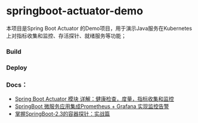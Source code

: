 
# springboot-actuator-demo

本项目是Spring Boot Actuator 的Demo项目，用于演示Java服务在Kubernetes 上对指标收集和监控、存活探针、就绪服务等功能；

### Build

### Deploy

### Docs：
- [Spring Boot Actuator 模块 详解：健康检查，度量，指标收集和监控](https://segmentfault.com/a/1190000021611510)
- [SpringBoot 微服务应用集成Prometheus + Grafana 实现监控告警](https://segmentfault.com/a/1190000021639286)
- [掌握SpringBoot-2.3的容器探针：实战篇 ](https://www.cnblogs.com/bolingcavalry/p/13689063.html)

